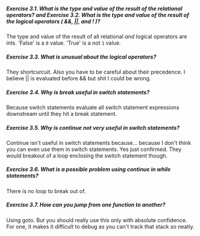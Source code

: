 ##### Exercise 3.1. What is the type and value of the result of the relational operators? and Exercise 3.2. What is the type and value of the result of the logical operators ( &&, ||, and ! )?
The type and value of the result of all relational *and* logical operators are ints. 'False' is a `0` value. 'True' is a not `1` value.

##### Exercise 3.3. What is unusual about the logical operators?
They shortcurcuit. Also you have to be careful about their precedence. I believe || is evaluated before && but shit I could be wrong.

##### Exercise 3.4. Why is break useful in switch statements?
Because switch statements evaluate all switch statement expressions downstream until they hit a break statement.

##### Exercise 3.5. Why is continue not very useful in switch statements?
Continue isn't useful in switch statements because... because I don't think you can even use them in switch statements. Yes just confirmed. They would breakout of a loop enclosing the switch statement though.

##### Exercise 3.6. What is a possible problem using continue in while statements?

There is no loop to break out of.

##### Exercise 3.7. How can you jump from one function to another?

Using goto. But you should really use this only with absolute confidence. For one, it makes it difficult to debug as you can't track that stack so neatly.